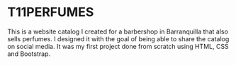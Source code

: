 # T11PERFUMES

This is a website catalog I created for a barbershop in Barranquilla that also sells perfumes. I designed it with the goal of being able to share the catalog on social media.
It was my first project done from scratch using HTML, CSS and Bootstrap.

